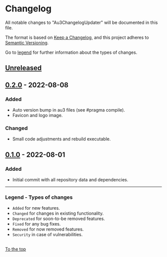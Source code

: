 #####

# Changelog

All notable changes to "Au3ChangelogUpdater" will be documented in this file.

The format is based on [Keep a Changelog](https://keepachangelog.com/en/1.0.0/),
and this project adheres to [Semantic Versioning](https://semver.org/spec/v2.0.0.html).

Go to [legend](#legend---types-of-changes) for further information about the types of changes.

## [Unreleased]

## [0.2.0] - 2022-08-08

### Added

- Auto version bump in au3 files (see #pragma compile).
- Favicon and logo image.

### Changed

- Small code adjustments and rebuild executable.

## [0.1.0] - 2022-08-01

### Added

- Initial commit with all repository data and dependencies.

[Unreleased]: https://github.com/Sven-Seyfert/Au3ChangelogUpdater/compare/v0.2.0...HEAD
[0.2.0]: https://github.com/Sven-Seyfert/Au3ChangelogUpdater/compare/v0.1.0...v0.2.0
[0.1.0]: https://github.com/Sven-Seyfert/Au3ChangelogUpdater/releases/tag/v0.1.0

---

### Legend - Types of changes

- `Added` for new features.
- `Changed` for changes in existing functionality.
- `Deprecated` for soon-to-be removed features.
- `Fixed` for any bug fixes.
- `Removed` for now removed features.
- `Security` in case of vulnerabilities.

##

[To the top](#)